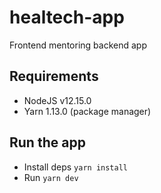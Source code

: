 # healtech-app

Frontend mentoring backend app

## Requirements
- NodeJS v12.15.0
- Yarn 1.13.0 (package manager)

## Run the app
- Install deps `yarn install`
- Run `yarn dev`